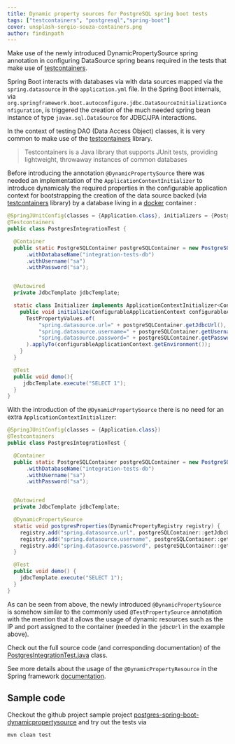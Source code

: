 ```yaml
---
title: Dynamic property sources for PostgreSQL spring boot tests
tags: ["testcontainers", "postgresql","spring-boot"]
cover: unsplash-sergio-souza-containers.png
author: findinpath
---
```



Make use of the newly introduced
DynamicPropertySource spring annotation
in configuring DataSource spring beans required in the tests
that make use of [testcontainers](https://www.testcontainers.org/).

Spring Boot interacts with databases via with data sources
mapped via the `spring.datasource` in the `application.yml` file.
In the Spring Boot internals, via
`org.springframework.boot.autoconfigure.jdbc.DataSourceInitializationConfiguration`, is triggered
the creation of the much needed spring bean instance of type `javax.sql.DataSource` for JDBC/JPA interactions.

In the context of testing DAO (Data Access Object) classes, it is very common to make use of
the [testcontainers](https://www.testcontainers.org/) library.


> Testcontainers is a Java library that supports JUnit tests, providing lightweight, throwaway instances of common databases


Before introducing the annotation `@DynamicPropertySource` there was needed an
implementation of the `ApplicationContextInitializer` to introduce dynamicaly the required properties in
the configurable application context for bootstrapping the creation of the data source backed (via
[testcontainers](https://www.testcontainers.org/)  library) by a database living in a [docker](https://www.docker.com/) container :

```java
@SpringJUnitConfig(classes = {Application.class}, initializers = {PostgresIntegrationTest.Initializer.class})
@Testcontainers
public class PostgresIntegrationTest {

  @Container
  public static PostgreSQLContainer postgreSQLContainer = new PostgreSQLContainer("postgres:12")
      .withDatabaseName("integration-tests-db")
      .withUsername("sa")
      .withPassword("sa");


  @Autowired
  private JdbcTemplate jdbcTemplate;

  static class Initializer implements ApplicationContextInitializer<ConfigurableApplicationContext> {
    public void initialize(ConfigurableApplicationContext configurableApplicationContext) {
      TestPropertyValues.of(
          "spring.datasource.url=" + postgreSQLContainer.getJdbcUrl(),
          "spring.datasource.username=" + postgreSQLContainer.getUsername(),
          "spring.datasource.password=" + postgreSQLContainer.getPassword()
      ).applyTo(configurableApplicationContext.getEnvironment());
    }
  }

  @Test
  public void demo(){
     jdbcTemplate.execute("SELECT 1");
  }
}
```

With the introduction of the `@DynamicPropertySource` there is no need for an extra `ApplicationContextInitializer`:

```java
@SpringJUnitConfig(classes = {Application.class})
@Testcontainers
public class PostgresIntegrationTest {

  @Container
  public static PostgreSQLContainer postgreSQLContainer = new PostgreSQLContainer("postgres:12")
      .withDatabaseName("integration-tests-db")
      .withUsername("sa")
      .withPassword("sa");


  @Autowired
  private JdbcTemplate jdbcTemplate;

  @DynamicPropertySource
  static void postgresProperties(DynamicPropertyRegistry registry) {
    registry.add("spring.datasource.url", postgreSQLContainer::getJdbcUrl);
    registry.add("spring.datasource.username", postgreSQLContainer::getUsername);
    registry.add("spring.datasource.password", postgreSQLContainer::getPassword);
  }

  @Test
  public void demo() {
    jdbcTemplate.execute("SELECT 1");
  }
}
```

As can be seen from above, the newly introduced `@DynamicPropertySource` is somehow similar to the
commonly used `@TestPropertySource` annotation with the mention that it allows the usage of dynamic resources
such as the IP and port assigned to the container (needed in the `jdbcUrl` in the example above).

Check out the full source code (and corresponding documentation) of the
<a target="_blank" href="https://github.com/findinpath/postgres-spring-boot-dynamicpropertysource/blob/master/src/test/java/com/findinpath/springboot/testcontainers/PostgresIntegrationTest.java">PostgresIntegrationTest.java</a>
class.


See more details about the usage of the `@DynamicPropertyResource` in the Spring framework
<a target="_blank" href="https://docs.spring.io/spring-framework/docs/current/spring-framework-reference/testing.html#testcontext-ctx-management-dynamic-property-sources">documentation</a>.




## Sample code

Checkout the github project sample project [postgres-spring-boot-dynamicpropertysource](https://github.com/findinpath/postgres-spring-boot-dynamicpropertysource/) and try out the tests via

```bash
mvn clean test
```
